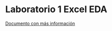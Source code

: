 # Laboratorio 1 Excel EDA
[Documento con más información](https://docs.google.com/document/d/1DVfw78nNtKQABrI_1npOwTBOCh4ELBn6vTetDBxLkpY/edit?usp=sharing)
